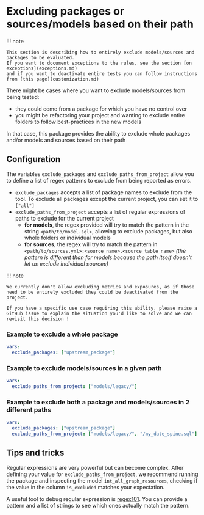 # Excluding packages or sources/models based on their path

!!! note

    This section is describing how to entirely exclude models/sources and packages to be evaluated.
    If you want to document exceptions to the rules, see the section [on exceptions](exceptions.md)
    and if you want to deactivate entire tests you can follow instructions from [this page](customization.md)

There might be cases where you want to exclude models/sources from being tested:

- they could come from a package for which you have no control over
- you might be refactoring your project and wanting to exclude entire folders to follow best-practices in the new models

In that case, this package provides the ability to exclude whole packages and/or models and sources based on their path

## Configuration

The variables `exclude_packages` and `exclude_paths_from_project` allow you to define a list of regex patterns to exclude from being reported as errors.

- `exclude_packages` accepts a list of package names to exclude from the tool. To exclude all packages except the current project, you can set it to `["all"]`
- `exclude_paths_from_project` accepts a list of regular expressions of paths to exclude for the current project
    - **for models**, the regex provided will try to match the pattern in the string `<path/to/model.sql>`, allowing to exclude packages, but also whole folders or individual models
    - **for sources**, the regex will try to match the pattern in `<path/to/sources.yml>:<source_name>.<source_table_name>` *(the pattern is different than for models because the path itself doesn't let us exclude individual sources)*

!!! note

    We currently don't allow excluding metrics and exposures, as if those need to be entirely excluded they could be deactivated from the project.
    
    If you have a specific use case requiring this ability, please raise a GitHub issue to explain the situation you'd like to solve and we can revisit this decision !

### Example to exclude a whole package

```yaml title="dbt_project.yml"
vars:
  exclude_packages: ["upstream_package"]
```

### Example to exclude models/sources in a given path

```yaml title="dbt_project.yml"
vars:
  exclude_paths_from_project: ["models/legacy/"]
```

### Example to exclude both a package and models/sources in 2 different paths

```yaml title="dbt_project.yml"
vars:
  exclude_packages: ["upstream_package"]
  exclude_paths_from_project: ["models/legacy/", "/my_date_spine.sql"]
```

## Tips and tricks

Regular expressions are very powerful but can become complex. After defining your value for `exclude_paths_from_project`, we recommend running the package and inspecting the model `int_all_graph_resources`, checking if the value in the column `is_excluded` matches your expectation.

A useful tool to debug regular expression is [regex101](https://regex101.com/). You can provide a pattern and a list of strings to see which ones actually match the pattern.
